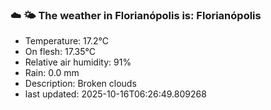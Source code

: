 ### ☁️ 🌤️  The weather in Florianópolis is: Florianópolis

- Temperature: 17.2°C
- On flesh: 17.35°C
- Relative air humidity: 91%
- Rain: 0.0 mm
- Description: Broken clouds
- last updated: 2025-10-16T06:26:49.809268
